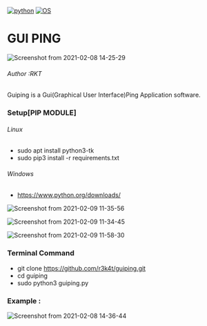 
[![python](https://img.shields.io/badge/python-3.9-purple.svg)](https://www.python.org/downloads/release/python-390/)
[![OS](https://img.shields.io/badge/Tested%20On-Linux%20%7C%20Windows-purple.svg)](https://en.wikipedia.org/wiki/Linux)

# GUI PING 


![Screenshot from 2021-02-08 14-25-29](https://user-images.githubusercontent.com/69615463/107200807-5c020280-6a22-11eb-9c12-bdd30f5479c6.png)


<h6>Author :RKT</h6>

Guiping is a Gui(Graphical User Interface)Ping Application software.

### Setup[PIP MODULE] ###

<h6>Linux</h6>

+ sudo apt install python3-tk
+ sudo pip3 install -r requirements.txt

<h6>Windows</h6>

+ https://www.python.org/downloads/

![Screenshot from 2021-02-09 11-35-56](https://user-images.githubusercontent.com/69615463/107323616-c70a1280-6ad0-11eb-8faa-826467e7e535.png)

![Screenshot from 2021-02-09 11-34-45](https://user-images.githubusercontent.com/69615463/107323716-f91b7480-6ad0-11eb-8b1a-231d95c88364.png)

![Screenshot from 2021-02-09 11-58-30](https://user-images.githubusercontent.com/69615463/107323804-20724180-6ad1-11eb-854f-fdda33647461.png)


### Terminal Command ###

+ git clone https://github.com/r3k4t/guiping.git
+ cd guiping
+ sudo python3 guiping.py

### Example : ###

![Screenshot from 2021-02-08 14-36-44](https://user-images.githubusercontent.com/69615463/107200914-8784ed00-6a22-11eb-93de-37b3ba6c3341.png)






